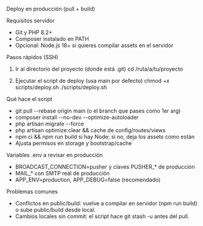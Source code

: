 Deploy en producción (pull + build)

Requisitos servidor
- Git y PHP 8.2+
- Composer instalado en PATH
- Opcional: Node.js 18+ si quieres compilar assets en el servidor

Pasos rápidos (SSH)
1) Ir al directorio del proyecto (donde está .git)
   cd /ruta/a/tu/proyecto

2) Ejecutar el script de deploy (usa main por defecto)
   chmod +x scripts/deploy.sh
   ./scripts/deploy.sh

Qué hace el script
- git pull --rebase origin main (o el branch que pases como 1er arg)
- composer install --no-dev --optimize-autoloader
- php artisan migrate --force
- php artisan optimize:clear && cache de config/routes/views
- npm ci && npm run build si hay Node; si no, deja los assets como están
- Ajusta permisos en storage y bootstrap/cache

Variables .env a revisar en producción
- BROADCAST_CONNECTION=pusher y claves PUSHER_* de producción
- MAIL_* con SMTP real de producción
- APP_ENV=production, APP_DEBUG=false (recomendado)

Problemas comunes
- Conflictos en public/build: vuelve a compilar en servidor (npm run build) o sube public/build desde local.
- Cambios locales sin commit: el script hace git stash -u antes del pull.

